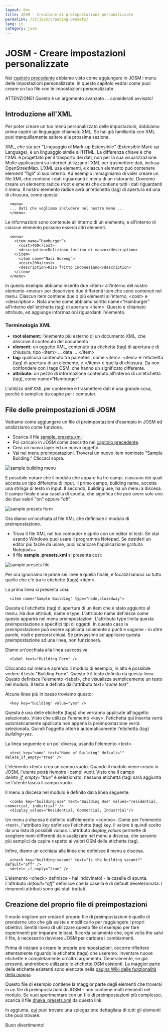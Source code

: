 ```yaml
---
layout: doc
title: JOSM - Creazione di preimpostazioni personalizzate
permalink: /it/josm/creating-presets/
lang: it
category: josm
---
```


JOSM - Creare impostazioni personalizzate
=======================


Nel [capitolo precedente](/it/josm/josm-presets) abbiamo visto come aggiungere in JOSM i menu delle impostazioni personalizzate. In questo capitolo vedrai come puoi creare un tuo file con le impostazioni personalizzate.  

ATTENZIONE! Questo è un argomento avanzato ... considerati avvisato!  

Introduzione all'XML
-------------------

Per poter creare un tuo menù personalizzato delle impostazioni, dobbiamo prima capire un linguaggio chiamato XML. Se hai già familiarità con XML puoi tranquillamente saltare alla prossima sezione.  

XML, che sta per "Linguaggio di Mark-up Estensibile" (Extensible Mark-up Language), è un linguaggio simile all'HTML. La differenza chiave è che l'XML è progettato per il trasporto dei dati, non per la sua visualizzazione. Molte applicazioni su internet utilizzano l'XML per trasmettere dati, inclusa OpenStreetMap. L'XML usa elementi, e ciascun elemento può contenere elementi "figli" al suo interno. Ad esempio immaginiamo di voler creare un file XML che contiene i dati riguardanti il menu di un ristorante. Dovremo creare un elemento radice (root element) che contiene tutti i dati riguardanti il menu. Il nostro elemento radice avrà un'etichetta (tag) di apertura ed una di chiusura, come questa:

      <menu>
      ... dati che vogliamo includere nel nostro menu ...
      </menu>

Le informazioni sono contenute all'interno di un elemento, e all'interno di ciascun elemento possono esserci altri elementi.  

      <menu>
        <item name=“Hamburger”>
          <cost>400</cost>
          <description>Delizioso tortino di manzo</description>
        </item>
          <item name=“Nasi Goreng”>
          <cost>200</cost>
          <description>Riso fritto indonesiano</description>
        </item>
      </menu>

In questo esempio abbiamo inserito due &lt;item&gt; all'interno del nostro elemento &lt;menu&gt; per descrivere due differenti item che sono contenuti nel menu. Ciascun item contiene due o più elementi all'interno, &lt;cost&gt; e &lt;description&gt;. Nota anche come abbiamo scritto name=”Hamburger” all'interno dell'etichetta (tag) di apertura &lt;item&gt;. Questo è chiamato attributo, ed aggiunge informazioni riguardanti l'elemento.


### Terminologia XML

- **root element:** l'elemento più esterno di un documento XML, che descrive il contenuto del documento  
- **element:** un oggetto XML, contenuto tra etichetta (tag) di apertura e di chiusura, tipo &lt;item&gt; ... data ... &lt;/item&gt;  
- **tag:** qualcosa contenuto tra parentesi, come &lt;item&gt;. &lt;item&gt; è l'etichetta (tag) di apertura di un elemento, e &lt;/item&gt; è quella di chiusura. Da non confondere con i tags OSM, che hanno un significato differente.  
- **attribute:** un pezzo di informazione contenuto all'interno di un'etichetta (tag), come name=“Hamburger”  

L'utilizzo dell'XML per contenere e trasmettere dati è una grande cosa, perchè è semplice da capire per i computer.  


File delle preimpostazioni di JOSM
-------------------

Vediamo come aggiungere un file di preimpostazioni d'esempio in JOSM ed analizziamo come funziona.  

- Scarica il file [sample_presets.xml](/files/sample_presets.xml).  
- Poi caricalo in JOSM come descritto nel  [capitolo precedente](/it/josm/josm-presets).  
- Crea un nuovo layer ed un nuovo oggetto.  
- Vai nel menu preimpostazioni. Troverai un nuovo item nominato "Sample Building." Cliccaci sopra.  

![sample building menu][]

È possibile notare che il modulo che appare ha tre campi, ciascuno dei quali accetta un tipo differente di input. Il primo campo, building name, accetta una stringa di testo in input. Il secondo, building use, ha un menu a discesa. Il campo finale è una casella di spunta, che significa che può avere solo uno dei due valori "on" oppure "off".

![sample presets form][]

Ora diamo un'occhiata al file XML che definisce il modulo di preimpostazione.

- Trova il file XML nel tuo computer e aprilo con un editor di testi. Se stai usando Windows puoi usare il programma Notepad. Se desideri un editor più facile da usare, puoi scaricare l'applicazione gratuita Notepad++.  
- Il file **sample_presets.xml** si presenta così:  

![sample presets file][]

Per ora ignoriamo le prime sei linee e quella finale, e focalizziamoci su tutto quello che c'è tra le etichette (tags) &lt;item&gt;.

La prima linea si presenta così:

      <item name="Sample Building" type="node,closedway">

Questa è l'etichetta (tag) di apertura di un item che è stato aggiunto al menu. Ha due attributi, name e type. L'attributo name definisce come questo apparirà nel menu preimpostazioni. L'attributo type limita questa preimpostazione a specifici tipi di oggetti. In questo caso la preimpostazione può essere applicata solamente a punti e sagome - in altre parole, nodi e percorsi chiusi. Se provassimo ad applicare questa preimpostazione ad una linea, non funzionerà.  

Diamo un'occhiata alla linea successiva:  

      <label text="Building Form" />

Cliccando sul menu e aprendo il modulo di esempio, in alto è possibile vedere il testo "Building Form". Questo è il testo definito da questa linea. Questo definisce l'elemento &lt;label&gt;, che visualizza semplicemente un testo nel modulo. Il testo è definito dall'attributo *text="some text"*.  

Alcune linee più in basso troviamo questo:  

      <key key="building" value="yes" />

Questa è una delle etichette (tags) che verranno applicate all'oggetto selezionato. Visto che utilizza l'elemento &lt;key&gt;, l'etichetta qui inserita verrà automaticamente applicata non appena la preimpostazione verrà selezionata. Quindi l'oggetto otterrà automaticamente l'etichetta (tag) *building=yes*.  

La linea seguente è un po' diversa, usando l'elemento &lt;text&gt;.  

      <text key="name" text="Name of Building" default="" delete_if_empty="true" />

L'elemento &lt;text&gt; crea un campo vuoto. Quando il modulo viene creato in JOSM, l'utente potrà riempire i campi vuoti. Visto che il campo *delete_if_empty="true"* è selezionato, nessuna etichetta (tag) sarà aggiunta se l'utente lascia il campo vuoto.  

Il menu a discesa nel modulo è definito dalla linea seguente:  

      <combo key="building:use" text="Building Use" values="residential, commercial, industrial" />
      <display_values="Residential, Commercial, Industrial"/>

Un menu a discesa è definito dall'elemento &lt;combo&gt;. Come per l'elemento &lt;text&gt;, l'attributo *key* definisce l'etichetta (tag) key. Il valore è quindi scelto da una lista di possibili *values*. L'attributo *display_values* permette di scegliere nomi differenti da visualizzare nel menu a discesa, che saranno più semplici da capire rispetto ai valori OSM delle etichette (tag).  

Infine, diamo un occhiata alla linea che definisce il menu a discesa.  

      <check key="building:vacant" text="Is the building vacant?" default="off" /> 
      <delete_if_empty="true" />

L'elemento &lt;check&gt; definisce - hai indovinato! - la casella di spunta. L'attributo *default="off"* definisce che la casella è di default deselezionata. I rimanenti attributi sono già stati trattati.  

Creazione del proprio file di preimpostazioni
------------------------------

Il modo migliore per creare il proprio file di preimpostazioni è quello di prenderne uno che già esiste e modificarlo per raggiungere i propri obiettivi. Sentiti libero di utilizzare questo file di esempio per fare esperimenti per imparare le basi. Ricorda solamente che, ogni volta the salvi il file, è necessario riavviare JOSM per caricare i cambiamenti.  

Prima di iniziare a creare le proprie preimpostazioni, occorre riflettere attentamente riguardo le etichette (tags) che useremo. Inventare nuove etichette è completamente un'altro argomento. Generalmente, se già presenti, andrebbero utilizzate le etichette OSM esistenti. La maggior parte delle etichette esistenti sono elencate nella [pagina Wiki delle funzionalità della mappa](http://wiki.openstreetmap.org/wiki/Map_Features).  

Questo file di esempio contiene la maggior parte degli elementi che troverai in un file di preimpostazioni di JOSM - non contiene molti elementi nel modulo. Se vuoi sperimentare con un file di preimpostazioni più complesso, scarica il file [dhaka_presets.xml](/files/dhaka_presets.xml) da questo link.  

In aggiunta, [qui](http://josm.openstreetmap.de/wiki/TaggingPresets) puoi trovare una spiegazione dettagliata di tutti gli elementi che puoi trovare.  

Buon divertimento!  


[sample building menu]: /images/josm/sample-building-menu.png
[sample presets form]: /images/josm/sample-presets-form.png
[sample presets file]: /images/josm/sample-presets-file.png